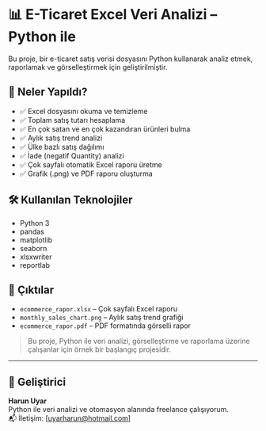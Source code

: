 # 📊 E-Ticaret Excel Veri Analizi – Python ile

Bu proje, bir e-ticaret satış verisi dosyasını Python kullanarak analiz etmek, raporlamak ve görselleştirmek için geliştirilmiştir.

## 🚀 Neler Yapıldı?

- ✅ Excel dosyasını okuma ve temizleme
- ✅ Toplam satış tutarı hesaplama
- ✅ En çok satan ve en çok kazandıran ürünleri bulma
- ✅ Aylık satış trend analizi
- ✅ Ülke bazlı satış dağılımı
- ✅ İade (negatif Quantity) analizi
- ✅ Çok sayfalı otomatik Excel raporu üretme
- ✅ Grafik (.png) ve PDF raporu oluşturma

## 🛠 Kullanılan Teknolojiler

- Python 3
- pandas
- matplotlib
- seaborn
- xlsxwriter
- reportlab

## 📁 Çıktılar

- `ecommerce_rapor.xlsx` – Çok sayfalı Excel raporu
- `monthly_sales_chart.png` – Aylık satış trend grafiği
- `ecommerce_rapor.pdf` – PDF formatında görselli rapor

> Bu proje, Python ile veri analizi, görselleştirme ve raporlama üzerine çalışanlar için örnek bir başlangıç projesidir.

---

## 👤 Geliştirici

**Harun Uyar**  
Python ile veri analizi ve otomasyon alanında freelance çalışıyorum.  
📬 İletişim: [uyarharun@hotmail.com]
